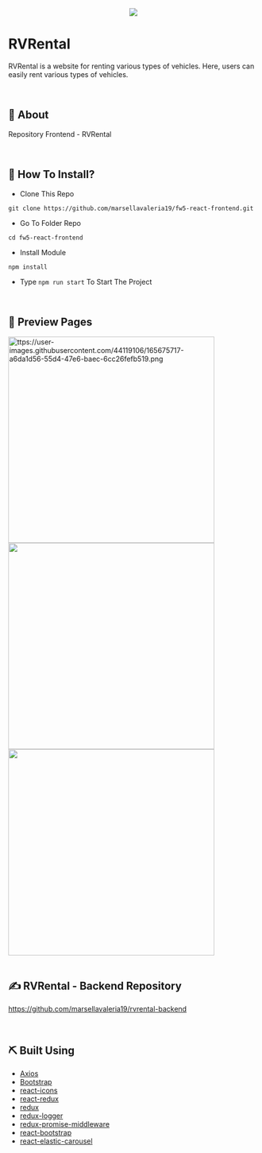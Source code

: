 <div align="center">
   <img src=https://user-images.githubusercontent.com/44119106/165676684-1c93b7fe-7b04-40f4-8f34-31ed661adbce.png />
</div>

<h1>RVRental</h1>
<p>RVRental is a website for renting various types of vehicles. Here, users can easily rent various types of vehicles.</p>
<br>
</div>

## 📍 About

Repository Frontend - RVRental

<br>

## 📌 How To Install?

- Clone This Repo

```
git clone https://github.com/marsellavaleria19/fw5-react-frontend.git
```

- Go To Folder Repo

```
cd fw5-react-frontend
```

- Install Module

```
npm install
```

- Type ``` npm run start ``` To Start The Project

<br>

## 🔎 Preview Pages

  <span>
      <img src="https://user-images.githubusercontent.com/44119106/165675717-a6da1d56-55d4-47e6-baec-6cc26fefb519.png" alt="ttps://user-images.githubusercontent.com/44119106/165675717-a6da1d56-55d4-47e6-baec-6cc26fefb519.png" width="415"/>
    <img src="https://user-images.githubusercontent.com/44119106/165675970-fec4828f-6af3-4bfa-8f68-3312768dbb69.png" width="415"/>
    <img src="https://user-images.githubusercontent.com/44119106/165676184-88c80128-a9ad-4adc-bc56-35e61cba3fff.png" width="415"/>
    <br/>
  </span>

<br>

## ✍️ RVRental - Backend Repository

<https://github.com/marsellavaleria19/rvrental-backend>

<br>

## ⛏️ Built Using

- [Axios](https://www.npmjs.com/package/axios)
- [Bootstrap](https://www.npmjs.com/package/bootstrap)
- [react-icons](https://www.npmjs.com/package/react-icons)
- [react-redux](https://www.npmjs.com/package/react-redux)
- [redux](https://www.npmjs.com/package/redux)
- [redux-logger](https://www.npmjs.com/package/redux-logger)
- [redux-promise-middleware](https://www.npmjs.com/package/redux-promise-middleware)
- [react-bootstrap](https://react-bootstrap.github.io/)
- [react-elastic-carousel](https://www.npmjs.com/package/react-elastic-carousel)

<br>
